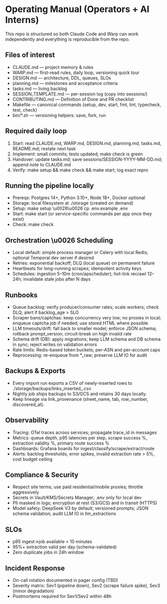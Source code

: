 # Operating Manual (Operators + AI Interns)

This repo is structured so both Claude Code and Warp can work independently and everything is reproducible from the repo.

## Files of interest
- CLAUDE.md — project memory & rules
- WARP.md — first-read rules, daily loop, versioning quick tour
- DESIGN.md — architecture, DDL, queues, SLOs
- planning.md — milestones and acceptance criteria
- tasks.md — living backlog
- SESSION_TEMPLATE.md — per-session log (copy into sessions/)
- CONTRIBUTING.md — Definition of Done and PR checklist
- Makefile — canonical commands (setup, dev, start, fmt, lint, typecheck, test, check)
- bin/*.sh — versioning helpers: save, fork, run

## Required daily loop
1) Start: read CLAUDE.md, WARP.md, DESIGN.md, planning.md, tasks.md, README.md; restate next task
2) Implement: small commits; tests updated; make check is green
3) Handover: update tasks.md; save sessions/SESSION-YYYY-MM-DD.md; append note to CLAUDE.md
4) Verify: make setup && make check && make start; log exact repro

## Running the pipeline locally
- Prereqs: Postgres 14+, Python 3.10+, Node 18+, Docker optional
- Storage: local filesystem at ./storage (created on demand)
- Setup: make setup \u0026\u0026 cp .env.example .env
- Start: make start (or service-specific commands per app once they exist)
- Check: make check

## Orchestration \u0026 Scheduling
- Local default: simple process manager or Celery with local Redis; optional Temporal dev server if desired
- Retries: exponential backoff; DLQ (local queue) on permanent failure
- Heartbeats for long-running scrapes; idempotent activity keys
- Schedules: ingestion 5–10m (cron/apscheduler); hot-link recrawl 12–24h; invalidate stale jobs after N days

## Runbooks
- Queue backlog: verify producer/consumer rates; scale workers; check DLQ; alert if backlog_age > SLO
- Scraper bans/captchas: keep concurrency very low; no proxies in local; enqueue captcha job if needed; use stored HTML where possible
- LLM timeouts/drift: fall back to smaller model; enforce JSON schema; rollback prompt_version; circuit-break on high invalid rate
- Schema drift (DB): apply migrations; keep LLM schema and DB schema in sync; reject writes on validation errors
- Rate limits: Redis-based token buckets; per-ASN and per-account caps
- Reprocessing: re-enqueue from *_raw; preserve LLM IO for audit

## Backups & Exports
- Every import run exports a CSV of newly-inserted rows to ./storage/backups/links_inserted_<timestamp>.csv
- Nightly job ships backups to S3/GCS and retains 30 days locally.
- Keep lineage via link_provenance (sheet_name, tab, row_number, discovered_at).

## Observability
- Tracing: OTel traces across services; propagate trace_id in messages
- Metrics: queue depth, p95 latencies per step, scrape success %, extraction validity %, primary route success %
- Dashboards: Grafana boards for ingest/classify/scrape/extract/route
- Alerts: backlog thresholds, error spikes, invalid extraction rate > 5%, cost budget ceiling

## Compliance & Security
- Respect site terms; use paid residential/mobile proxies; throttle aggressively
- Secrets in Vault/KMS/Secrets Manager; .env only for local dev
- PII masked in logs; encryption at rest (S3/GCS) and in transit (HTTPS)
- Model safety: DeepSeek V3 by default; versioned prompts; JSON schema validation; audit LLM IO in llm_extractions

## SLOs
- p95 ingest→job available < 10 minutes
- 95%+ extraction valid per day (schema-validated)
- Zero duplicate jobs in 24h window

## Incident Response
- On-call rotation documented in pager config (TBD)
- Severity matrix: Sev1 (pipeline down), Sev2 (scrape failure spike), Sev3 (minor degradation)
- Postmortems required for Sev1/Sev2 within 48h

